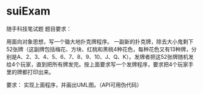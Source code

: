 # suiExam
随手科技笔试题
题目要求：

用面向对象思想，写一个锄大地扑克牌程序。
一副新的扑克牌，除去大小鬼剩下52张牌（这副牌包括梅花、方块、红桃和黑桃4种花色，每种花色又有13种牌，分别是A、2、3、4、5、6、7、8、9、10、J、Q、K）。发牌者把这52张牌随机发给4个玩家，直到把所有牌发完。按上面要求写一个发牌程序，要求把4个玩家手里的牌都打印出来。

要求：
实现上面程序，并画出UML图。（API可用伪代码）

